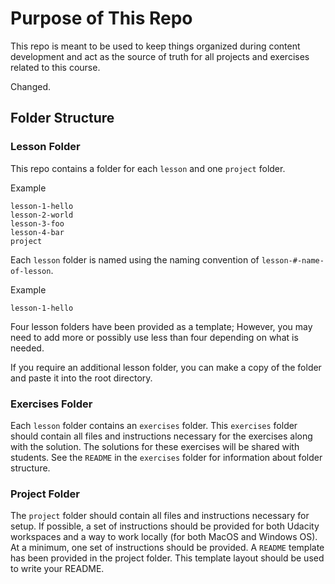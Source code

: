# Purpose of This Repo

This repo is meant to be used to keep things organized during content development and act as the source of truth for all projects and exercises related to this course.

Changed.

## Folder Structure

### Lesson Folder

This repo contains a folder for each `lesson` and one `project` folder.

Example
```
lesson-1-hello
lesson-2-world
lesson-3-foo
lesson-4-bar
project
```

Each `lesson` folder is named using the naming convention of `lesson-#-name-of-lesson`.

Example
```
lesson-1-hello
```

Four lesson folders have been provided as a template; However, you may need to add more or possibly use less than four depending on what is needed.

If you require an additional lesson folder, you can make a copy of the folder and paste it into the root directory.

### Exercises Folder

Each `lesson` folder contains an `exercises` folder. This `exercises` folder should contain all files and instructions necessary for the exercises along with the solution. The solutions for these exercises will be shared with students. See the `README` in the `exercises` folder for information about folder structure.

### Project Folder

The `project` folder should contain all files and instructions necessary for setup. If possible, a set of instructions should be provided for both Udacity workspaces and a way to work locally (for both MacOS and Windows OS). At a minimum, one set of instructions should be provided. A `README` template has been provided in the project folder. This template layout should be used to write your README.
